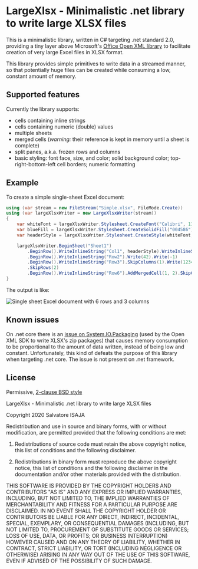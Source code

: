 LargeXlsx - Minimalistic .net library to write large XLSX files
===============================================================

This is a minimalistic library, written in C# targeting .net standard 2.0, providing a tiny layer above Microsoft's [Office Open XML library](https://github.com/OfficeDev/Open-XML-SDK) to facilitate creation of very large Excel files in XLSX format.

This library provides simple primitives to write data in a streamed manner, so that potentially huge files can be created while consuming a low, constant amount of memory.


Supported features
------------------

Currently the library supports:

* cells containing inline strings
* cells containing numeric (double) values
* multiple sheets
* merged cells (_warning:_ their reference is kept in memory until a sheet is complete)
* split panes, a.k.a. frozen rows and columns
* basic styling: font face, size, and color; solid background color; top-right-bottom-left cell borders; numeric formatting


Example
-------

To create a simple single-sheet Excel document:

```csharp
using (var stream = new FileStream("Simple.xlsx", FileMode.Create))
using (var largeXlsxWriter = new LargeXlsxWriter(stream))
{
    var whiteFont = largeXlsxWriter.Stylesheet.CreateFont("Calibri", 11, "ffffff", bold: true);
    var blueFill = largeXlsxWriter.Stylesheet.CreateSolidFill("004586");
    var headerStyle = largeXlsxWriter.Stylesheet.CreateStyle(whiteFont, blueFill, LargeXlsxStylesheet.GeneralNumberFormat, LargeXlsxStylesheet.NoBorder);

    largeXlsxWriter.BeginSheet("Sheet1")
        .BeginRow().WriteInlineString("Col1", headerStyle).WriteInlineString("Col2", headerStyle).WriteInlineString("Col3", headerStyle)
        .BeginRow().WriteInlineString("Row2").Write(42).Write(-1)
        .BeginRow().WriteInlineString("Row3").SkipColumns(1).Write(1234)
        .SkipRows(2)
        .BeginRow().WriteInlineString("Row6").AddMergedCell(1, 2).SkipColumns(1).Write(3.14159265359);
}
```

The output is like:

![Single sheet Excel document with 6 rows and 3 columns](https://github.com/salvois/LargeXlsx/raw/master/example.png "Single sheet Excel document with 6 rows and 3 columns")

Known issues
------------

On .net core there is an [issue on System.IO.Packaging](https://github.com/dotnet/corefx/issues/24457) (used by the Open XML SDK to write XLSX's zip packages) that causes memory consumption to be proportional to the amount of data written, instead of being low and constant. Unfortunately, this kind of defeats the purpose of this library when targeting .net core. The issue is not present on .net framework.


License
-------

Permissive, [2-clause BSD style](https://opensource.org/licenses/BSD-2-Clause)

LargeXlsx - Minimalistic .net library to write large XLSX files

Copyright 2020  Salvatore ISAJA

Redistribution and use in source and binary forms, with or without modification, are permitted provided that the following conditions are met:

1. Redistributions of source code must retain the above copyright notice, this list of conditions and the following disclaimer.

2. Redistributions in binary form must reproduce the above copyright notice, this list of conditions and the following disclaimer in the documentation and/or other materials provided with the distribution.

THIS SOFTWARE IS PROVIDED BY THE COPYRIGHT HOLDERS AND CONTRIBUTORS "AS IS" AND ANY EXPRESS OR IMPLIED WARRANTIES, INCLUDING, BUT NOT LIMITED TO, THE IMPLIED WARRANTIES OF MERCHANTABILITY AND FITNESS FOR A PARTICULAR PURPOSE ARE DISCLAIMED. IN NO EVENT SHALL THE COPYRIGHT HOLDER OR CONTRIBUTORS BE LIABLE FOR ANY DIRECT, INDIRECT, INCIDENTAL, SPECIAL, EXEMPLARY, OR CONSEQUENTIAL DAMAGES (INCLUDING, BUT NOT LIMITED TO, PROCUREMENT OF SUBSTITUTE GOODS OR SERVICES; LOSS OF USE, DATA, OR PROFITS; OR BUSINESS INTERRUPTION) HOWEVER CAUSED AND ON ANY THEORY OF LIABILITY, WHETHER IN CONTRACT, STRICT LIABILITY, OR TORT (INCLUDING NEGLIGENCE OR OTHERWISE) ARISING IN ANY WAY OUT OF THE USE OF THIS SOFTWARE, EVEN IF ADVISED OF THE POSSIBILITY OF SUCH DAMAGE.
